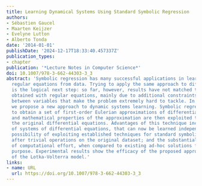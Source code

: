 ```yaml
---
title: Learning Dynamical Systems Using Standard Symbolic Regression
authors:
- Sébastien Gaucel
- Maarten Keijzer
- Evelyne Lutton
- Alberto Tonda
date: '2014-01-01'
publishDate: '2024-12-17T18:33:40.457337Z'
publication_types:
- chapter
publication: '*Lecture Notes in Computer Science*'
doi: 10.1007/978-3-662-44303-3_3
abstract: 'Symbolic regression has many successful applications in learning free-form
  regular equations from data. Trying to apply the same approach to differential equations
  is the logical next step: so far, however, results have not matched the quality
  obtained with regular equations, mainly due to additional constraints and dependencies
  between variables that make the problem extremely hard to tackle. In this paper
  we propose a new approach to dynamic systems learning. Symbolic regression is used
  to obtain a set of first-order Eulerian approximations of differential equations,
  and mathematical properties of the approximation are then exploited to reconstruct
  the original differential equations. Advantages of this technique include the de-coupling
  of systems of differential equations, that can now be learned independently; the
  possibility of exploiting established techniques for standard symbolic regression,
  after trivial operations on the original dataset; and the substantial reduction
  of computational effort, when compared to existing ad-hoc solutions for the same
  purpose. Experimental results show the efficacy of the proposed approach on an instance
  of the Lotka-Volterra model.'
links:
- name: URL
  url: https://doi.org/10.1007/978-3-662-44303-3_3
---
```

